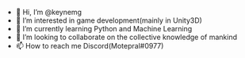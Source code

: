 - 👋 Hi, I’m @keynemg
- 👀 I’m interested in game development(mainly in Unity3D)
- 🌱 I’m currently learning Python and Machine Learning
- 💞️ I’m looking to collaborate on the collective knowledge of mankind
- 📫 How to reach me Discord(Motepral#0977)

<!---
keynemg/keynemg is a ✨ special ✨ repository because its `README.md` (this file) appears on your GitHub profile.
You can click the Preview link to take a look at your changes.
--->

